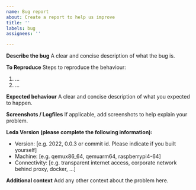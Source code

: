 ```yaml
---
name: Bug report
about: Create a report to help us improve
title: ''
labels: bug
assignees: ''

---
```


**Describe the bug**
A clear and concise description of what the bug is.

**To Reproduce**
Steps to reproduce the behaviour:
1. ...
2. ...

**Expected behaviour**
A clear and concise description of what you expected to happen.

**Screenshots / Logfiles**
If applicable, add screenshots to help explain your problem.

**Leda Version (please complete the following information):**
 - Version: [e.g. 2022, 0.0.3 or commit id. Please indicate if you built yourself]
 - Machine: [e.g. qemux86_64, qemuarm64, raspberrypi4-64]
 - Connectivity: [e.g. transparent internet access, corporate network behind proxy, docker, ...]

**Additional context**
Add any other context about the problem here.
